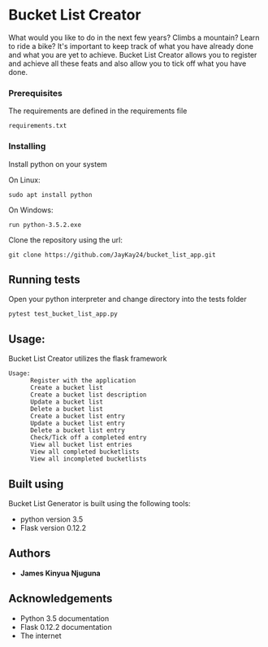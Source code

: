 # Bucket List Creator

What would you like to do in the next few years? Climbs a mountain? Learn to
ride a bike? It's important to keep track of what you have already done and
what you are yet to achieve.
Bucket List Creator allows you to register and achieve all these feats and also
allow you to tick off what you have done.

### Prerequisites

The requirements are defined in the requirements file

```
requirements.txt
```

### Installing

Install python on your system

On Linux:

```
sudo apt install python
```

On Windows:

```
run python-3.5.2.exe
```

Clone the repository using the url:

```
git clone https://github.com/JayKay24/bucket_list_app.git
```

## Running tests

Open your python interpreter and change directory into the tests folder

```
pytest test_bucket_list_app.py
```

## Usage:

Bucket List Creator utilizes the flask framework

```
Usage:
      Register with the application
      Create a bucket list
      Create a bucket list description
      Update a bucket list
      Delete a bucket list
      Create a bucket list entry
      Update a bucket list entry
      Delete a bucket list entry
      Check/Tick off a completed entry
      View all bucket list entries
      View all completed bucketlists
      View all incompleted bucketlists
```

## Built using

Bucket List Generator is built using the following tools:

* python version 3.5
* Flask version 0.12.2

## Authors

* **James Kinyua Njuguna**

## Acknowledgements

* Python 3.5 documentation
* Flask 0.12.2 documentation
* The internet
